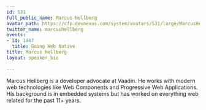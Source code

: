 ```yaml
---
id: 531
full_public_name: Marcus Hellberg
avatar_path: https://cfp.devnexus.com/system/avatars/531/large/MarcusHellberg-square.jpeg?1492464669
twitter_name: marcushellberg
events:
- id: 1447
  title: Going Web Native
title: Marcus Hellberg
layout: speaker_bio

---
```

Marcus Hellberg is a developer advocate at Vaadin. He works with modern web technologies like Web Components and Progressive Web Applications. His background is in embedded systems but has worked on everything web related for the past 11+ years. 
